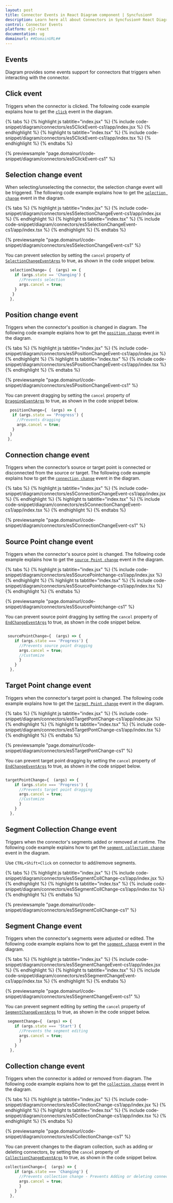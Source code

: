 ```yaml
---
layout: post
title: Connector Events in React Diagram component | Syncfusion®
description: Learn here all about Connectors in Syncfusion® React Diagram component of Syncfusion Essential® JS 2 and more.
control: Connector Events
platform: ej2-react
documentation: ug
domainurl: ##DomainURL##
---
```


## Events

Diagram provides some events support for connectors that triggers when interacting with the connector.

## Click event

Triggers when the connector is clicked. The following code example explains how to get the [`click`](https://helpej2.syncfusion.com/react/documentation/api/diagram/iClickEventArgs/) event in the diagram.

{% tabs %}
{% highlight js tabtitle="index.jsx" %}
{% include code-snippet/diagram/connectors/es5ClickEvent-cs1/app/index.jsx %}
{% endhighlight %}
{% highlight ts tabtitle="index.tsx" %}
{% include code-snippet/diagram/connectors/es5ClickEvent-cs1/app/index.tsx %}
{% endhighlight %}
{% endtabs %}

 {% previewsample "page.domainurl/code-snippet/diagram/connectors/es5ClickEvent-cs1" %}

## Selection change event

When selecting/unselecting the connector, the selection change event will be triggered.
The following code example explains how to get the [`selection change`](https://helpej2.syncfusion.com/react/documentation/api/diagram/iSelectionChangeEventArgs/) event in the diagram.

{% tabs %}
{% highlight js tabtitle="index.jsx" %}
{% include code-snippet/diagram/connectors/es5SelectionChangeEvent-cs1/app/index.jsx %}
{% endhighlight %}
{% highlight ts tabtitle="index.tsx" %}
{% include code-snippet/diagram/connectors/es5SelectionChangeEvent-cs1/app/index.tsx %}
{% endhighlight %}
{% endtabs %}

 {% previewsample "page.domainurl/code-snippet/diagram/connectors/es5SelectionChangeEvent-cs1" %}

 You can prevent selection by setting the `cancel` property of [`SelectionChangeEventArgs`](https://helpej2.syncfusion.com/react/documentation/api/diagram/iSelectionChangeEventArgs/) to true, as shown in the code snippet below.

```js
  selectionChange= {  (args) => {
    if (args.state == 'Changing') {
      //Prevents selection
      args.cancel = true;
    }
   }
  },

```

## Position change event

Triggers when the connector's position is changed in diagram.
The following code example explains how to get the [`position change`](https://helpej2.syncfusion.com/react/documentation/api/diagram/iDraggingEventArgs/) event in the diagram.

{% tabs %}
{% highlight js tabtitle="index.jsx" %}
{% include code-snippet/diagram/connectors/es5PositionChangeEvent-cs1/app/index.jsx %}
{% endhighlight %}
{% highlight ts tabtitle="index.tsx" %}
{% include code-snippet/diagram/connectors/es5PositionChangeEvent-cs1/app/index.tsx %}
{% endhighlight %}
{% endtabs %}

 {% previewsample "page.domainurl/code-snippet/diagram/connectors/es5PositionChangeEvent-cs1" %}

 You can prevent dragging by setting the `cancel` property of [`DraggingEventArgs`](https://helpej2.syncfusion.com/react/documentation/api/diagram/iDraggingEventArgs/) to true, as shown in the code snippet below.

 ```js
   positionChange={  (args) => {
    if (args.state == 'Progress') {
      //Prevents dragging
      args.cancel = true;
    }
   }
  },

```

## Connection change event

Triggers when the connector’s source or target point is connected or disconnected from the source or target.
The following code example explains how to get the [`connection change`](https://helpej2.syncfusion.com/react/documentation/api/diagram/iConnectionChangeEventArgs/) event in the diagram.

{% tabs %}
{% highlight js tabtitle="index.jsx" %}
{% include code-snippet/diagram/connectors/es5ConnectionChangeEvent-cs1/app/index.jsx %}
{% endhighlight %}
{% highlight ts tabtitle="index.tsx" %}
{% include code-snippet/diagram/connectors/es5ConnectionChangeEvent-cs1/app/index.tsx %}
{% endhighlight %}
{% endtabs %}

 {% previewsample "page.domainurl/code-snippet/diagram/connectors/es5ConnectionChangeEvent-cs1" %}

## Source Point change event

Triggers when the connector's source point is changed.
The following code example explains how to get the [`source Point change`](https://helpej2.syncfusion.com/react/documentation/api/diagram/iEndChangeEventArgs/) event in the diagram.

{% tabs %}
{% highlight js tabtitle="index.jsx" %}
{% include code-snippet/diagram/connectors/es5SourcePointchange-cs1/app/index.jsx %}
{% endhighlight %}
{% highlight ts tabtitle="index.tsx" %}
{% include code-snippet/diagram/connectors/es5SourcePointchange-cs1/app/index.tsx %}
{% endhighlight %}
{% endtabs %}

 {% previewsample "page.domainurl/code-snippet/diagram/connectors/es5SourcePointchange-cs1" %}

 You can prevent source point dragging by setting the `cancel` property of [`EndChangeEventArgs`](https://helpej2.syncfusion.com/react/documentation/api/diagram/iEndChangeEventArgs/) to true, as shown in the code snippet below.

```javascript

 sourcePointChange={  (args) => {
    if (args.state === 'Progress') {
      //Prevents source point dragging
      args.cancel = true;
      //Customize
      }
    }
  },

```

## Target Point change event

Triggers when the connector's target point is changed.
The following code example explains how to get the [`target Point change`](https://helpej2.syncfusion.com/react/documentation/api/diagram/iEndChangeEventArgs/) event in the diagram.

{% tabs %}
{% highlight js tabtitle="index.jsx" %}
{% include code-snippet/diagram/connectors/es5TargetPontChange-cs1/app/index.jsx %}
{% endhighlight %}
{% highlight ts tabtitle="index.tsx" %}
{% include code-snippet/diagram/connectors/es5TargetPontChange-cs1/app/index.tsx %}
{% endhighlight %}
{% endtabs %}

 {% previewsample "page.domainurl/code-snippet/diagram/connectors/es5TargetPontChange-cs1" %}

 You can prevent target point dragging by setting the `cancel` property of [`EndChangeEventArgs`](https://helpej2.syncfusion.com/react/documentation/api/diagram/iEndChangeEventArgs/) to true, as shown in the code snippet below.

```javascript

targetPointChange={  (args) => {
    if (args.state === 'Progress') {
      //Prevents target point dragging
      args.cancel = true;
      //Customize
      }
    }
  },

```

## Segment Collection Change event

Triggers when the connector's segments added or removed at runtime.
The following code example explains how to get the [`segment collection change`](https://helpej2.syncfusion.com/react/documentation/api/diagram/iSegmentCollectionChangeEventArgs/) event in the diagram. 

Use `CTRL+Shift+Click` on connector to add/remove segments.

{% tabs %}
{% highlight js tabtitle="index.jsx" %}
{% include code-snippet/diagram/connectors/es5SegmentCollChange-cs1/app/index.jsx %}
{% endhighlight %}
{% highlight ts tabtitle="index.tsx" %}
{% include code-snippet/diagram/connectors/es5SegmentCollChange-cs1/app/index.tsx %}
{% endhighlight %}
{% endtabs %}

 {% previewsample "page.domainurl/code-snippet/diagram/connectors/es5SegmentCollChange-cs1" %}

## Segment Change event

Triggers when the connector's segments were adjusted or edited.
The following code example explains how to get the [`segment change`](https://helpej2.syncfusion.com/react/documentation/api/diagram/iSegmentChangeEventArgs/) event in the diagram.

{% tabs %}
{% highlight js tabtitle="index.jsx" %}
{% include code-snippet/diagram/connectors/es5SegmentChangeEvent-cs1/app/index.jsx %}
{% endhighlight %}
{% highlight ts tabtitle="index.tsx" %}
{% include code-snippet/diagram/connectors/es5SegmentChangeEvent-cs1/app/index.tsx %}
{% endhighlight %}
{% endtabs %}

 {% previewsample "page.domainurl/code-snippet/diagram/connectors/es5SegmentChangeEvent-cs1" %}

 You can prevent segment editing by setting the `cancel` property of [`SegmentChangeEventArgs`](https://helpej2.syncfusion.com/react/documentation/api/diagram/iSegmentChangeEventArgs/) to true, as shown in the code snippet below.

``` javascript
 segmentChange={  (args) => {
    if (args.state === 'Start') {
      //Prevents the segment editing
      args.cancel = true;
      }
    }
  },

```

## Collection change event

Triggers when the connector is added or removed from diagram.
The following code example explains how to get the [`collection change`](https://helpej2.syncfusion.com/react/documentation/api/diagram/iCollectionChangeEventArgs/) event in the diagram.

{% tabs %}
{% highlight js tabtitle="index.jsx" %}
{% include code-snippet/diagram/connectors/es5CollectionChange-cs1/app/index.jsx %}
{% endhighlight %}
{% highlight ts tabtitle="index.tsx" %}
{% include code-snippet/diagram/connectors/es5CollectionChange-cs1/app/index.tsx %}
{% endhighlight %}
{% endtabs %}

 {% previewsample "page.domainurl/code-snippet/diagram/connectors/es5CollectionChange-cs1" %}

You can prevent changes to the diagram collection, such as adding or deleting connectors, by setting the `cancel` property of [`CollectionChangeEventArgs`](https://helpej2.syncfusion.com/react/documentation/api/diagram/iCollectionChangeEventArgs/) to true, as shown in the code snippet below.

``` javascript
collectionChange={  (args) => {
    if (args.state === 'Changing') {
      //Prevents collection change - Prevents Adding or deleting connectors
      args.cancel = true;
      }
    }
  },

````